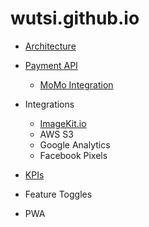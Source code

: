 # wutsi.github.io
- [Architecture](architecture)
- [Payment API](design/payment-api)
  - [MoMo Integration](design/payment-api/MTN-MoMo-Integration.md)
- Integrations
  - [ImageKit.io](design/integration/imagekit.io)
  - AWS S3
  - Google Analytics
  - Facebook Pixels
  
- [KPIs](design/kpi)
- Feature Toggles
- PWA

